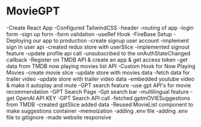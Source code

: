 # MovieGPT

-Create React App
-Configured TailwindCSS
-header
-routing of app
-login form
-sign up form
-form validation
-useRef Hook
-FireBase Setup
-Deploying our app to production
-create signup user account
-implement sign in user api
-created redux store with userSlice
-implemented signout feature
-update profile api call
-unsubscribed to the onAuthStateChanged callback
-Register on TMDB API & create an app & get access token
-get data from TMDB now playing movies list API
-Custom Hook for Now Playing Movies
-create movie slice
-update store with movies data
-fetch data for trailer video
-update store with trailer video data
-embedded youtube video & make it autoplay and mute
-GPT search feature
-use gpt API's for movie recommendation
-GPT Search Page
-Gpt search bar
-multilingual feature 
-get OpenAI API KEY
-GPT Search API call
-fetched gptmOVIESuggestions from TMDB
-created gptSlice added data
-Reused MovieList component to make suggestions container
-memoization
-adding .env file
-adding .env file to gitignore
-made website responsive


